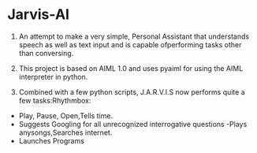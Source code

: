 # Jarvis-AI

1. An attempt to make a very simple, Personal Assistant that understands speech as well as text input and is capable ofperforming tasks other than conversing.

2. This project is based on AIML 1.0 and uses pyaiml for using the AIML interpreter in python.

3. Combined with a few python scripts, J.A.R.V.I.S now performs quite a few tasks:Rhythmbox:

- Play, Pause, Open,Tells time.
- Suggests Googling for all unrecognized interrogative questions -Plays anysongs,Searches internet.
- Launches Programs
